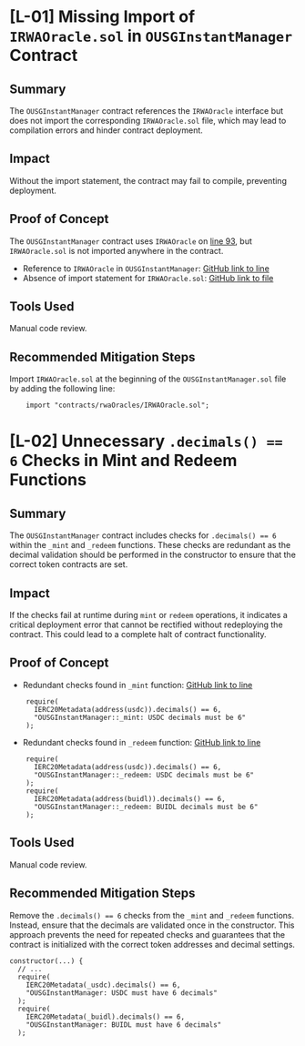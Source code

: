 # [L-01] Missing Import of `IRWAOracle.sol` in `OUSGInstantManager` Contract

## Summary
The `OUSGInstantManager` contract references the `IRWAOracle` interface but does not import the corresponding `IRWAOracle.sol` file, which may lead to compilation errors and hinder contract deployment.

## Impact
Without the import statement, the contract may fail to compile, preventing deployment.

## Proof of Concept
The `OUSGInstantManager` contract uses `IRWAOracle` on [line 93](https://github.com/code-423n4/2024-03-ondo-finance/blob/78779c30bebfd46e6f416b03066c55d587e8b30b/contracts/ousg/ousgInstantManager.sol#L93), but `IRWAOracle.sol` is not imported anywhere in the contract.

- Reference to `IRWAOracle` in `OUSGInstantManager`: [GitHub link to line](https://github.com/code-423n4/2024-03-ondo-finance/blob/78779c30bebfd46e6f416b03066c55d587e8b30b/contracts/ousg/ousgInstantManager.sol#L93)
- Absence of import statement for `IRWAOracle.sol`: [GitHub link to file](https://github.com/code-423n4/2024-03-ondo-finance/blob/main/contracts/interfaces/IRWAOracle.sol)

## Tools Used
Manual code review.

## Recommended Mitigation Steps
Import `IRWAOracle.sol` at the beginning of the `OUSGInstantManager.sol` file by adding the following line:

```solidity
    import "contracts/rwaOracles/IRWAOracle.sol";
```

# [L-02] Unnecessary `.decimals() == 6` Checks in Mint and Redeem Functions

## Summary
The `OUSGInstantManager` contract includes checks for `.decimals() == 6` within the `_mint` and `_redeem` functions. These checks are redundant as the decimal validation should be performed in the constructor to ensure that the correct token contracts are set.

## Impact
If the checks fail at runtime during `mint` or `redeem` operations, it indicates a critical deployment error that cannot be rectified without redeploying the contract. This could lead to a complete halt of contract functionality.

## Proof of Concept
- Redundant checks found in `_mint` function: [GitHub link to line](https://github.com/code-423n4/2024-03-ondo-finance/blob/78779c30bebfd46e6f416b03066c55d587e8b30b/contracts/ousg/ousgInstantManager.sol#L282C5-L285C7)

```solidity
    require(
      IERC20Metadata(address(usdc)).decimals() == 6,
      "OUSGInstantManager::_mint: USDC decimals must be 6"
    );
```
- Redundant checks found in `_redeem` function: [GitHub link to line](https://github.com/code-423n4/2024-03-ondo-finance/blob/78779c30bebfd46e6f416b03066c55d587e8b30b/contracts/ousg/ousgInstantManager.sol#L391C4-L398C7)

```solidity
    require(
      IERC20Metadata(address(usdc)).decimals() == 6,
      "OUSGInstantManager::_redeem: USDC decimals must be 6"
    );
    require(
      IERC20Metadata(address(buidl)).decimals() == 6,
      "OUSGInstantManager::_redeem: BUIDL decimals must be 6"
    );
```

## Tools Used
Manual code review.

## Recommended Mitigation Steps
Remove the `.decimals() == 6` checks from the `_mint` and `_redeem` functions. Instead, ensure that the decimals are validated once in the constructor. This approach prevents the need for repeated checks and guarantees that the contract is initialized with the correct token addresses and decimal settings.

```solidity
constructor(...) {
  // ...
  require(
    IERC20Metadata(_usdc).decimals() == 6,
    "OUSGInstantManager: USDC must have 6 decimals"
  );
  require(
    IERC20Metadata(_buidl).decimals() == 6,
    "OUSGInstantManager: BUIDL must have 6 decimals"
  );
```

